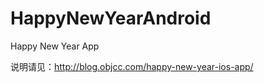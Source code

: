 HappyNewYearAndroid
===================

Happy New Year App


说明请见：http://blog.objcc.com/happy-new-year-ios-app/
